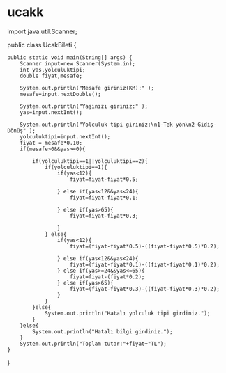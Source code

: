 # ucakk
import java.util.Scanner;

public class UcakBileti {

    public static void main(String[] args) {
        Scanner input=new Scanner(System.in);
        int yas,yolculuktipi;
        double fiyat,mesafe;
        
        System.out.println("Mesafe giriniz(KM):" );
        mesafe=input.nextDouble();
        
        System.out.println("Yaşınızı giriniz:" );
        yas=input.nextInt();
        
        System.out.println("Yolculuk tipi giriniz:\n1-Tek yön\n2-Gidiş-Dönüş" );
        yolculuktipi=input.nextInt();
        fiyat = mesafe*0.10;
        if(mesafe>0&&yas>=0){
        
            if(yolculuktipi==1||yolculuktipi==2){
                if(yolculuktipi==1){
                    if(yas<12){
                        fiyat=fiyat-fiyat*0.5;
                        
                    } else if(yas<12&&yas<24){
                        fiyat=fiyat-fiyat*0.1;
                        
                    } else if(yas>65){
                        fiyat=fiyat-fiyat*0.3;
                        
                    }
                } else{
                    if(yas<12){
                        fiyat=(fiyat-fiyat*0.5)-((fiyat-fiyat*0.5)*0.2);
                        
                    } else if(yas<12&&yas<24){
                        fiyat=(fiyat-fiyat*0.1)-((fiyat-fiyat*0.1)*0.2);
                    } else if(yas>=24&&yas<=65){
                        fiyat=fiyat-(fiyat*0.2);
                    } else if(yas>65){
                        fiyat=(fiyat-fiyat*0.3)-((fiyat-fiyat*0.3)*0.2);
                    }
                }
            }else{
                System.out.println("Hatalı yolculuk tipi girdiniz.");
            }
        }else{
            System.out.println("Hatalı bilgi girdiniz.");
        }
        System.out.println("Toplam tutar:"+fiyat+"TL");
    }
}
